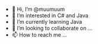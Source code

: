 - 👋 Hi, I’m @muumuum
- 👀 I’m interested in C# and Java
- 🌱 I’m currently learning Java
- 💞️ I’m looking to collaborate on ...
- 📫 How to reach me ...

<!---
muumuum/muumuum is a ✨ special ✨ repository because its `README.md` (this file) appears on your GitHub profile.
You can click the Preview link to take a look at your changes.
--->
